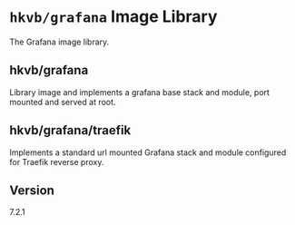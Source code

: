 # `hkvb/grafana` Image Library

The Grafana image library.

## hkvb/grafana

Library image and implements a grafana base stack and module, port mounted and served at root.

## hkvb/grafana/traefik

Implements a standard url mounted Grafana stack and module configured for Traefik reverse proxy.

## Version

7.2.1
